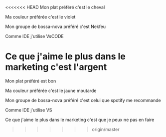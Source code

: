 <<<<<<< HEAD
Mon plat préféré c'est le cheval

Ma couleur préférée c'est le violet

Mon groupe de bossa-nova préféré c'est Nekfeu

Comme IDE j'utilise VsCODE

Ce que j'aime le plus dans le marketing c'est l'argent
=======
Mon plat préféré est bon

Ma couleur préférée c'est le jaune moutarde

Mon groupe de bossa-nova préféré c'est celui que spotify me recommande

Comme IDE j'utilise VS

Ce que j'aime le plus dans le marketing c'est que je peux ne pas en faire

>>>>>>> origin/master
